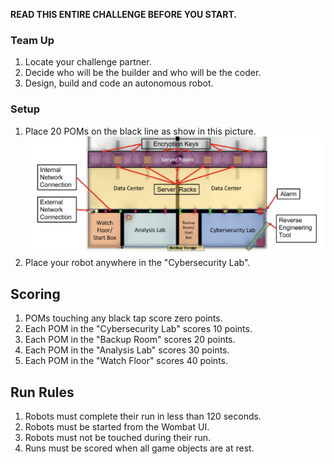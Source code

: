 **READ THIS ENTIRE CHALLENGE BEFORE YOU START.**

### Team Up

1. Locate your challenge partner.
2. Decide who will be the builder and who will be the coder.
3. Design, build and code an autonomous robot.

### Setup

1. Place 20 POMs on the black line as show in this picture.
   ![Board with POMs](https://github.com/galileo-botball/botball-2024/blob/main/images/board-challenge-poms.png)
2. Place your robot anywhere in the "Cybersecurity Lab".

## Scoring

1. POMs touching any black tap score zero points.
2. Each POM in the "Cybersecurity Lab" scores 10 points.
3. Each POM in the "Backup Room" scores 20 points.
4. Each POM in the "Analysis Lab" scores 30 points.
5. Each POM in the "Watch Floor" scores 40 points.

## Run Rules

1. Robots must complete their run in less than 120 seconds.
2. Robots must be started from the Wombat UI.
3. Robots must not be touched during their run.
4. Runs must be scored when all game objects are at rest.
